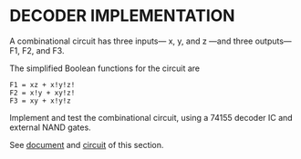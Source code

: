 # DECODER IMPLEMENTATION

A combinational circuit has three inputs— x, y, and z —and three outputs— F1, F2, and F3. 

The simplified Boolean functions for the circuit are
```
F1 = xz + x!y!z!
F2 = x!y + xy!z!
F3 = xy + x!y!z
```

Implement and test the combinational circuit, using a 74155 decoder IC and external NAND gates.

See [document](https://gitlab.margay.ir/NimaYaqmuri/ComputerArchitectureLab/-/blob/master/Proteus/DecoderImplementation/document.jpg) and [circuit](https://gitlab.margay.ir/NimaYaqmuri/ComputerArchitectureLab/-/blob/master/Proteus/DecoderImplementation/circuit.png) of this section.
